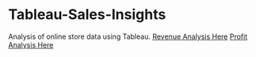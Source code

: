 # Tableau-Sales-Insights

Analysis of online store data using Tableau. 
[Revenue Analysis Here](https://prod-useast-a.online.tableau.com/t/abelardoriojasportfolio/views/SalesInsights/RevenueAnalysis?:showAppBanner=false&:display_count=n&:showVizHome=n&:origin=viz_share_link) 
[Profit Analysis Here](https://prod-useast-a.online.tableau.com/t/abelardoriojasportfolio/views/SalesInsights/ProfitAnalysis?:showAppBanner=false&:display_count=n&:showVizHome=n&:origin=viz_share_link)
